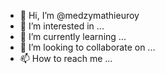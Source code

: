 - 👋 Hi, I’m @medzymathieuroy
- 👀 I’m interested in ...
- 🌱 I’m currently learning ...
- 💞️ I’m looking to collaborate on ...
- 📫 How to reach me ...

<!---
medzymathieuroy/medzymathieuroy is a ✨ special ✨ repository because its `README.md` (this file) appears on your GitHub profile.
You can click the Preview link to take a look at your changes.
--->
